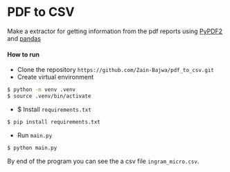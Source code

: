 # PDF to CSV
Make a extractor for getting information from the pdf reports using [PyPDF2](https://pypi.org/project/PyPDF2/) and [pandas](https://pandas.pydata.org/docs/)


#### **How to run**
- Clone the repository `https://github.com/Zain-Bajwa/pdf_to_csv.git`
- Create virtual environment
```bash
$ python -m venv .venv
$ source .venv/bin/activate
```
- $ Install `requirements.txt`
```bash
$ pip install requirements.txt
```
- Run `main.py`
```bash
$ python main.py
```
By end of the program you can see the a csv file `ingram_micro.csv`.